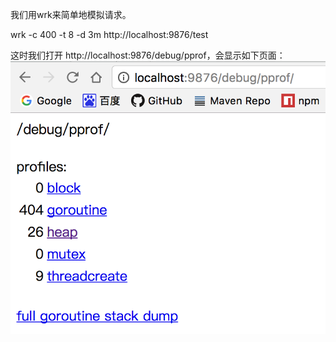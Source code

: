 我们用wrk来简单地模拟请求。

wrk -c 400 -t 8 -d 3m http://localhost:9876/test

这时我们打开 http://localhost:9876/debug/pprof，会显示如下页面：![](/assets/import7.png)



